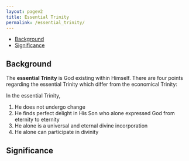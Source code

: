 ```yaml
---
layout: pagev2
title: Essential Trinity
permalink: /essential_trinity/
---
```

- [Background](#background)
- [Significance](#significance)

## Background

The **essential Trinity** is God existing within Himself. There are four points regarding the essential Trinity which differ from the economical Trinity:

In the essential Trinity,
1. He does not undergo change
2. He finds perfect delight in His Son who alone expressed God from eternity to eternity
3. He alone is a universal and eternal divine incorporation
4. He alone can participate in divinity

## Significance
